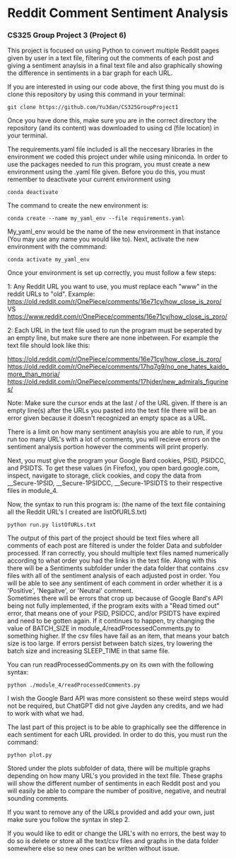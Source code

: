 # Reddit Comment Sentiment Analysis
### CS325 Group Project 3 (Project 6)

This project is focused on using Python to convert multiple Reddit pages given by user in a text file, filtering out the comments of each post and giving a sentiment anaylsis in a final text file and also graphically showing the difference in sentiments in a bar graph for each URL.

If you are interested in using our code above, the first thing you must do is clone this repository by using this command in your terminal:

```
git clone https://github.com/Yu3dan/CS325GroupProject1
```

Once you have done this, make sure you are in the correct directory the repository (and its content) was downloaded to using cd (file location) in your terminal.

The requirements.yaml file included is all the neccesary libraries in the environment we coded this project under while using miniconda.
In order to use the packages needed to run this program, you must create a new environment using the .yaml file given. Before you do this, you must remember to deactivate your current environment using

```
conda deactivate
```

The command to create the new environment is:

```
conda create --name my_yaml_env --file requirements.yaml
```

My_yaml_env would be the name of the new environment in that instance (You may use any name you would like to). Next, activate the new environment with the commmand:

```
conda activate my_yaml_env
```
Once your environment is set up correctly, you must follow a few steps: 

1: Any Reddit URL you want to use, you must replace each "www" in the reddit URLs to "old".
Example: 
https://old.reddit.com/r/OnePiece/comments/16e71cy/how_close_is_zoro/
VS
https://www.reddit.com/r/OnePiece/comments/16e71cy/how_close_is_zoro/

2: Each URL in the text file used to run the program must be seperated by an empty line, but make sure there are none inbetween. For example the text file should look like this:

https://old.reddit.com/r/OnePiece/comments/16e71cy/how_close_is_zoro/
https://old.reddit.com/r/OnePiece/comments/17hq7g9/no_one_hates_kaido_more_than_moria/
https://old.reddit.com/r/OnePiece/comments/17hjder/new_admirals_figurines/

Note: Make sure the cursor ends at the last / of the URL given. If there is an empty line(s) after the URLs you pasted into the text file there will be an error given because it doesn't recognized an empty space as a URL.

There is a limit on how many sentiment anaylsis you are able to run, if you run too many URL's with a lot of comments, you will recieve errors on the sentiment analysis portion however the comments will print properly.

Next, you must give the program your Google Bard cookies, PSID, PSIDCC, and PSIDTS. To get these values (in Firefox), you open bard.google.com, inspect, navigate to storage, click cookies, and copy the data from __Secure-1PSID, __Secure-1PSIDCC, __Secure-1PSIDTS to their respective files in module_4.

Now, the syntax to run this program is: (the name of the text file containing all the Reddit URL's I created are listOfURLS.txt)

```
python run.py listOfURLs.txt
```

The output of this part of the project should be text files where all comments of each post are filtered is under the folder Data and subfolder processed. 
If ran correctly, you should multiple text files named numerically according to what order you had the links in the text file. Along with this there will be a Sentiments subfolder under the data folder that contains .csv files with all of the sentiment analysis of each adjusted post in order. You will be able to see any sentiment of each comment in order whether it is a 'Positive', 'Negaitve', or 'Neutral' comment.  
Sometimes there will be errors that crop up because of Google Bard's API being not fully implemented, if the program exits with a "Read timed out" error, that means one of your PSID, PSIDCC, and/or PSIDTS have expired and need to be gotten again. If it continues to happen, try changing the value of BATCH_SIZE in module_4/readProcessedComments.py to something higher. If the csv files have fail as an item, that means your batch size is too large. If errors persist between batch sizes, try lowering the batch size and increasing SLEEP_TIME in that same file.

You can run readProcessedComments.py on its own with the following syntax:

```
python ./module_4/readProcessedComments.py
```

I wish the Google Bard API was more consistent so these weird steps would not be required, but ChatGPT did not give Jayden any credits, and we had to work with what we had.

The last part of this project is to be able to graphically see the difference in each sentiment for each URL provided. In order to do this, you must run the command:

```
python plot.py
```

Stored under the plots subfolder of data, there will be multiple graphs depending on how many URL's you provided in the text file. These graphs will show the different number of sentiments in each Reddit post and you will easily be able to compare the number of positive, negative, and neutral sounding comments.

If you want to remove any of the URLs provided and add your own, just make sure you follow the syntax in step 2.

If you would like to edit or change the URL's with no errors, the best way to do so is delete or store all the text/csv files and graphs in the data folder somewhere else so new ones can be written without issue.
